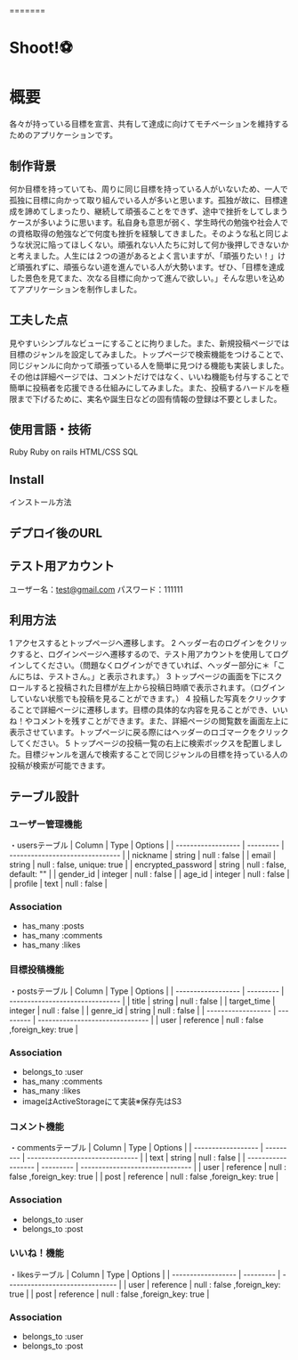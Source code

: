 
=======
# Shoot!:soccer:
# 概要
各々が持っている目標を宣言、共有して達成に向けてモチベーションを維持するためのアプリケーションです。

## 制作背景
何か目標を持っていても、周りに同じ目標を持っている人がいないため、一人で孤独に目標に向かって取り組んでいる人が多いと思います。孤独が故に、目標達成を諦めてしまったり、継続して頑張ることをできず、途中で挫折をしてしまうケースが多いように思います。私自身も意思が弱く、学生時代の勉強や社会人での資格取得の勉強などで何度も挫折を経験してきました。そのような私と同じような状況に陥ってほしくない。頑張れない人たちに対して何か後押しできないかと考えました。人生には２つの道があるとよく言いますが、「頑張りたい！」けど頑張れずに、頑張らない道を進んでいる人が大勢います。ぜひ、「目標を達成した景色を見てまた、次なる目標に向かって進んで欲しい。」そんな思いを込めてアプリケーションを制作しました。

## 工夫した点
見やすいシンプルなビューにすることに拘りました。また、新規投稿ページでは目標のジャンルを設定してみました。トップページで検索機能をつけることで、同じジャンルに向かって頑張っている人を簡単に見つける機能も実装しました。その他は詳細ページでは、コメントだけではなく、いいね機能も付与することで簡単に投稿者を応援できる仕組みにしてみました。また、投稿するハードルを極限まで下げるために、実名や誕生日などの固有情報の登録は不要としました。

## 使用言語・技術
Ruby
Ruby on rails
HTML/CSS
SQL

## Install
インストール方法

## デプロイ後のURL

## テスト用アカウント

ユーザー名：test@gmail.com
パスワード：111111

## 利用方法
1 アクセスするとトップページへ遷移します。
2 ヘッダー右のログインをクリックすると、ログインページへ遷移するので、テスト用アカウントを使用してログインしてください。（問題なくログインができていれば、ヘッダー部分に＊「こんにちは、テストさん。」と表示されます。）
3 トップページの画面を下にスクロールすると投稿された目標が左上から投稿日時順で表示されます。（ログインしていない状態でも投稿を見ることができます。）
4 投稿した写真をクリックすることで詳細ページに遷移します。目標の具体的な内容を見ることができ、いいね！やコメントを残すことができます。また、詳細ページの閲覧数を画面左上に表示させています。トップページに戻る際にはヘッダーのロゴマークをクリックしてください。
5 トップページの投稿一覧の右上に検索ボックスを配置しました。目標ジャンルを選んで検索することで同じジャンルの目標を持っている人の投稿が検索が可能できます。

## テーブル設計

### ユーザー管理機能
・usersテーブル
| Column             | Type      | Options                         |
| ------------------ | --------- | ------------------------------- |
| nickname           | string    | null : false                    |
| email              | string    | null : false, unique: true      |
| encrypted_password | string    | null : false, default: ""       |
| gender_id          | integer   | null : false                    |
| age_id             | integer   | null : false                    |
| profile            | text      | null : false                    |

### Association
- has_many :posts
- has_many :comments
- has_many :likes

### 目標投稿機能
・postsテーブル
| Column             | Type      | Options                         |
| ------------------ | --------- | ------------------------------- |
| title              | string    | null : false                    |
| target_time        | integer   | null : false                    |
| genre_id           | string    | null : false                    |
| ------------------ | --------- | ------------------------------- |
| user               | reference | null : false ,foreign_key: true |

### Association
- belongs_to :user
- has_many :comments
- has_many :likes
- imageはActiveStorageにて実装※保存先はS3

### コメント機能
・commentsテーブル
| Column             | Type      | Options                         |
| ------------------ | --------- | ------------------------------- |
| text               | string    | null : false                    |
| ------------------ | --------- | ------------------------------- |
| user               | reference | null : false ,foreign_key: true |
| post               | reference | null : false ,foreign_key: true |

### Association
- belongs_to :user
- belongs_to :post

### いいね！機能
・likesテーブル
| Column             | Type      | Options                         |
| ------------------ | --------- | ------------------------------- |
| user               | reference | null : false ,foreign_key: true |
| post               | reference | null : false ,foreign_key: true |

### Association
- belongs_to :user
- belongs_to :post
